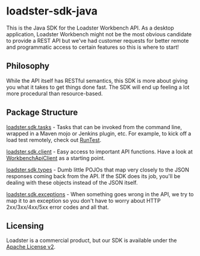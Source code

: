 loadster-sdk-java
=================

This is the Java SDK for the Loadster Workbench API. As a desktop application, Loadster Workbench might not be the most obvious candidate to provide a REST API but we've had customer requests for better remote and programmatic access to certain features so this is where to start!

Philosophy
----------
While the API itself has RESTful semantics, this SDK is more about giving you what it takes to get things done fast. The SDK will end up feeling a lot more procedural than resource-based.

Package Structure
-----------------
[loadster.sdk.tasks](src/main/java/loadster/sdk/tasks) - Tasks that can be invoked from the command line, wrapped in a Maven mojo or Jenkins plugin, etc. For example, to kick off a load test remotely, check out [RunTest](src/main/java/loadster/sdk/tasks/RunTest.java).

[loadster.sdk.client](src/main/java/loadster/sdk/client) - Easy access to important API functions. Have a look at [WorkbenchApiClient](src/main/java/loadster/sdk/client/WorkbenchApiClient.java) as a starting point.

[loadster.sdk.types](src/main/java/loadster/sdk/types) - Dumb little POJOs that map very closely to the JSON responses coming back from the API. If the SDK does its job, you'll be dealing with these objects instead of the JSON itself.

[loadster.sdk.exceptions](src/main/java/loadster/sdk/exceptions) - When something goes wrong in the API, we try to map it to an exception so you don't have to worry about HTTP 2xx/3xx/4xx/5xx error codes and all that.

Licensing
---------
Loadster is a commercial product, but our SDK is available under the [Apache License v2](LICENSE).
